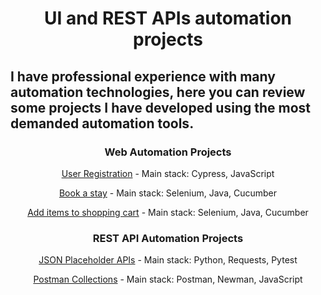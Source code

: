 <h1 align="center">UI and REST APIs automation projects</h1>
<h2 align="left">I have professional experience with many automation technologies, here you can review some projects I have developed using the most demanded automation tools.</h2>



<div align="center">
  
<h3>Web Automation Projects</h3>

  <a href="https://github.com/PedroGironSV/Automation_Portfolio/tree/automation-portfolio/Web_Automation/Cypress-JavaScript/user_registration">User Registration</a> - Main stack: Cypress, JavaScript

  <a href="https://github.com/PedroGironSV/Automation_Portfolio/tree/automation-portfolio/Web_Automation/Selenium-Java/book_stay">Book a stay</a> - Main stack: Selenium, Java, Cucumber
  
  <a href="https://github.com/PedroGironSV/Automation_Portfolio/tree/automation-portfolio/Web_Automation/Selenium-Java/verify_items">Add items to shopping cart</a> - Main stack: Selenium, Java, Cucumber


<h3>REST API Automation Projects</h3>

  <a href="https://github.com/PedroGironSV/Json_Placeholder">JSON Placeholder APIs</a> - Main stack: Python, Requests, Pytest
  
  <a href="https://github.com/PedroGironSV/Automation_Portfolio/tree/automation-portfolio/API_Automation/Postman-JavaScript">Postman Collections</a> - Main stack: Postman, Newman, JavaScript

</div>
